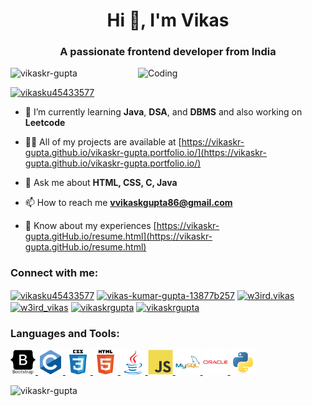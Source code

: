 <!-- [![MasterHead](https://www.web-design-berwick.com.au/img/website-design-berwick.gif
)](https://vikaskr-gupta.io
) -->
<!-- https://rahuldkjain.github.io/gh-profile-readme-generator/ -->
<h1 align="center">Hi 👋, I'm Vikas</h1>
<h3 align="center">A passionate frontend developer from India</h3>

<img align="right" alt="Coding" width="300" src="https://i.giphy.com/media/KZLfJCaSY7jM0GTc5i/giphy.webp">

<p align="left"> <img src="https://komarev.com/ghpvc/?username=vikaskr-gupta&label=Profile%20views&color=0e75b6&style=flat" alt="vikaskr-gupta" /> </p>

<p align="left"> <a href="https://twitter.com/vikasku45433577" target="blank"><img src="https://img.shields.io/twitter/follow/vikasku45433577?logo=twitter&style=for-the-badge" alt="vikasku45433577" /></a> </p>

- 🌱 I’m currently learning **Java**, **DSA**, and **DBMS** and also working on **Leetcode**

- 👨‍💻 All of my projects are available at [https://vikaskr-gupta.github.io/vikaskr-gupta.portfolio.io/](https://vikaskr-gupta.github.io/vikaskr-gupta.portfolio.io/)

- 💬 Ask me about **HTML, CSS, C, Java**

- 📫 How to reach me **vvikaskgupta86@gmail.com**

- 📄 Know about my experiences [https://vikaskr-gupta.gitHub.io/resume.html](https://vikaskr-gupta.gitHub.io/resume.html)

<h3 align="left">Connect with me:</h3>
<p align="left">
<a href="https://twitter.com/vikasku45433577" target="blank"><img align="center" src="https://raw.githubusercontent.com/rahuldkjain/github-profile-readme-generator/master/src/images/icons/Social/twitter.svg" alt="vikasku45433577" height="30" width="40" /></a>
<a href="https://linkedin.com/in/vikas-kumar-gupta-13877b257" target="blank"><img align="center" src="https://raw.githubusercontent.com/rahuldkjain/github-profile-readme-generator/master/src/images/icons/Social/linked-in-alt.svg" alt="vikas-kumar-gupta-13877b257" height="30" width="40" /></a>
<a href="https://fb.com/w3ird.vikas" target="blank"><img align="center" src="https://raw.githubusercontent.com/rahuldkjain/github-profile-readme-generator/master/src/images/icons/Social/facebook.svg" alt="w3ird.vikas" height="30" width="40" /></a>
<a href="https://instagram.com/w3ird_vikas" target="blank"><img align="center" src="https://raw.githubusercontent.com/rahuldkjain/github-profile-readme-generator/master/src/images/icons/Social/instagram.svg" alt="w3ird_vikas" height="30" width="40" /></a>
<a href="https://www.hackerrank.com/vikaskrgupta" target="blank"><img align="center" src="https://raw.githubusercontent.com/rahuldkjain/github-profile-readme-generator/master/src/images/icons/Social/hackerrank.svg" alt="vikaskrgupta" height="30" width="40" /></a>
<a href="https://www.leetcode.com/vikaskrgupta" target="blank"><img align="center" src="https://raw.githubusercontent.com/rahuldkjain/github-profile-readme-generator/master/src/images/icons/Social/leet-code.svg" alt="vikaskrgupta" height="30" width="40" /></a>
</p>

<h3 align="left">Languages and Tools:</h3>
<p align="left"> <a href="https://getbootstrap.com" target="_blank" rel="noreferrer"> <img src="https://raw.githubusercontent.com/devicons/devicon/master/icons/bootstrap/bootstrap-plain-wordmark.svg" alt="bootstrap" width="40" height="40"/> </a> <a href="https://www.cprogramming.com/" target="_blank" rel="noreferrer"> <img src="https://raw.githubusercontent.com/devicons/devicon/master/icons/c/c-original.svg" alt="c" width="40" height="40"/> </a> <a href="https://www.w3schools.com/css/" target="_blank" rel="noreferrer"> <img src="https://raw.githubusercontent.com/devicons/devicon/master/icons/css3/css3-original-wordmark.svg" alt="css3" width="40" height="40"/> </a> <a href="https://www.w3.org/html/" target="_blank" rel="noreferrer"> <img src="https://raw.githubusercontent.com/devicons/devicon/master/icons/html5/html5-original-wordmark.svg" alt="html5" width="40" height="40"/> </a> <a href="https://www.java.com" target="_blank" rel="noreferrer"> <img src="https://raw.githubusercontent.com/devicons/devicon/master/icons/java/java-original.svg" alt="java" width="40" height="40"/> </a> <a href="https://developer.mozilla.org/en-US/docs/Web/JavaScript" target="_blank" rel="noreferrer"> <img src="https://raw.githubusercontent.com/devicons/devicon/master/icons/javascript/javascript-original.svg" alt="javascript" width="40" height="40"/> </a> <a href="https://www.mysql.com/" target="_blank" rel="noreferrer"> <img src="https://raw.githubusercontent.com/devicons/devicon/master/icons/mysql/mysql-original-wordmark.svg" alt="mysql" width="40" height="40"/> </a> <a href="https://www.oracle.com/" target="_blank" rel="noreferrer"> <img src="https://raw.githubusercontent.com/devicons/devicon/master/icons/oracle/oracle-original.svg" alt="oracle" width="40" height="40"/> </a> <a href="https://www.python.org" target="_blank" rel="noreferrer"> <img src="https://raw.githubusercontent.com/devicons/devicon/master/icons/python/python-original.svg" alt="python" width="40" height="40"/> </a> </p>

<p><img align="left" src="https://github-readme-stats.vercel.app/api/top-langs?username=vikaskr-gupta&show_icons=true&locale=en&layout=compact" alt="vikaskr-gupta" /></p>

<!-- <p>&nbsp;<img align="center" src="https://github-readme-stats.vercel.app/api?username=vikaskr-gupta&show_icons=true&locale=en" alt="vikaskr-gupta" /></p> -->
